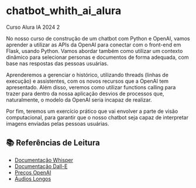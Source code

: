 # chatbot_whith_ai_alura
Curso Alura IA 2024 2

No nosso curso de construção de um chatbot com Python e OpenAI, vamos aprender a utilizar as APIs da OpenAI para conectar com o front-end em Flask, usando Python. Vamos abordar também como utilizar um contexto dinâmico para selecionar personas e documentos de forma adequada, com base nas respostas das pessoas usuárias.

Aprenderemos a gerenciar o histórico, utilizando threads (linhas de execução) e assistentes, com os novos recursos que a OpenAI tem apresentado. Além disso, veremos como utilizar functions calling para trazer para dentro da nossa aplicação desvios de processos que, naturalmente, o modelo da OpenAI seria incapaz de realizar.

Por fim, teremos um exercício prático que vai envolver a parte de visão computacional, para garantir que o nosso chatbot seja capaz de interpretar imagens enviadas pelas pessoas usuárias.

## 📚 Referências de Leitura

- [Documentação Whisper](https://openai.com/research/whisper)
- [Documentação Dall-E](https://openai.com/research/dall-e)
- [Preços OpenAI](https://openai.com/pricing)
- [Áudios Longos](https://platform.openai.com/docs/guides/speech-to-text/prompting)
